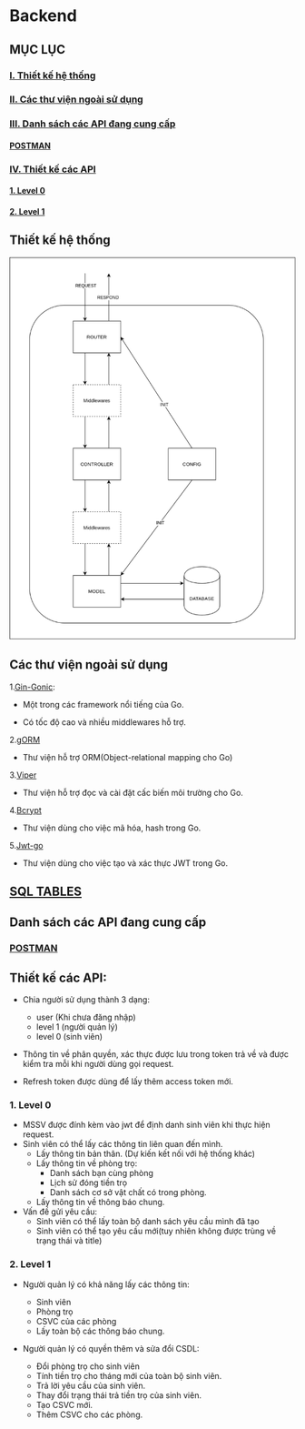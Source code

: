 # Backend

## MỤC LỤC

### [I. Thiết kế hệ thống](#thiết-kế-hế-thống)

### [II. Các thư viện ngoài sử dụng](#các-thư-viện-ngoài-sử-dụng)

### [III. Danh sách các API đang cung cấp](#danh-sách-các-api-đang-cung-cấp)

#### [POSTMAN](#POSTMAN)

### [IV. Thiết kế các API](#thiết-kế-các-api)

#### [1. Level 0](#1-level-0)

#### [2. Level 1](#2-level-1)

## Thiết kế hệ thống

![BackEndDesign](img/DormAppBackendDesign.png)

## Các thư viện ngoài sử dụng

1.[Gin-Gonic](https://github.com/gin-gonic):

- Một trong các framework nổi tiếng của Go.

- Có tốc độ cao và nhiều middlewares hỗ trợ.

2.[gORM](https://gorm.io/)

- Thư viện hỗ trợ ORM(Object-relational mapping cho Go)

3.[Viper](https://github.com/spf13/viper)

- Thư viện hỗ trợ đọc và cài đặt cấc biến môi trường cho Go.

4.[Bcrypt](https://pkg.go.dev/golang.org/x/crypto/bcrypt?tab=doc)

- Thư viện dùng cho việc mã hóa, hash trong Go.

5.[Jwt-go](https://github.com/dgrijalva/jwt-go)

- Thư viện dùng cho việc tạo và xác thực JWT trong Go.

## [SQL TABLES](https://github.com/ThanhPP/HUST_20192_QuanLyKyTucXa/blob/master/app/backend/SQL.md)

## Danh sách các API đang cung cấp

### [POSTMAN](https://www.getpostman.com/collections/8894497461d3adc2ec1e)

## Thiết kế các API:
- Chia người sử dụng thành 3 dạng:
    - user (Khi chưa đăng nhập)
    - level 1 (người quản lý)
    - level 0 (sinh viên)

- Thông tin về phân quyền, xác thực được lưu trong token trả về và được kiểm tra mỗi khi người dùng gọi request. 

- Refresh token được dùng để lấy thêm access token mới.
### 1. Level 0

- MSSV được đính kèm vào jwt để định danh sinh viên khi thực hiện request.
- Sinh viên có thể lấy các thông tin liên quan đến mình.
    - Lấy thông tin bản thân. (Dự kiến kết nối với hệ thống khác)
    - Lấy thông tin về phòng trọ:
        - Danh sách bạn cùng phòng
        - Lịch sử đóng tiền trọ
        - Danh sách cơ sở vật chất có trong phòng.
    - Lấy thông tin về thông báo chung.
- Vấn đề gửi yêu cầu:
    - Sinh viên có thể lấy toàn bộ danh sách yêu cầu mình đã tạo
    - Sinh viên có thể tạo yêu cầu mới(tuy nhiên không được trùng về trạng thái và title)

### 2. Level 1

- Người quản lý có khả năng lấy các thông tin:
    - Sinh viên
    - Phòng trọ
    - CSVC của các phòng
    - Lấy toàn bộ các thông báo chung.

- Người quản lý có quyền thêm và sửa đổi CSDL:
    - Đổi phòng trọ cho sinh viên
    - Tính tiền trọ cho tháng mới của toàn bộ sinh viên.
    - Trả lời yêu cầu của sinh viên.
    - Thay đổi trạng thái trả tiền trọ của sinh viên.
    - Tạo CSVC mới.
    - Thêm CSVC cho các phòng.